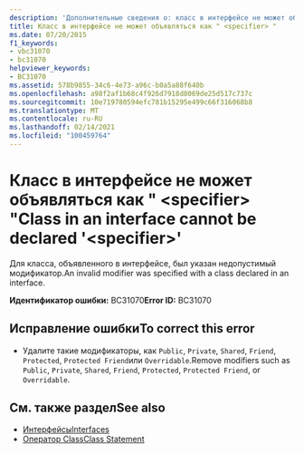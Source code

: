```yaml
---
description: 'Дополнительные сведения о: класс в интерфейсе не может объявляться как " <specifier> "'
title: Класс в интерфейсе не может объявляться как " <specifier> "
ms.date: 07/20/2015
f1_keywords:
- vbc31070
- bc31070
helpviewer_keywords:
- BC31070
ms.assetid: 578b9855-34c6-4e73-a96c-b0a5a88f640b
ms.openlocfilehash: a98f2af1b68c4f926d7918d8069de25d517c737c
ms.sourcegitcommit: 10e719780594efc781b15295e499c66f316068b8
ms.translationtype: MT
ms.contentlocale: ru-RU
ms.lasthandoff: 02/14/2021
ms.locfileid: "100459764"
---
```

# <a name="class-in-an-interface-cannot-be-declared-specifier"></a><span data-ttu-id="e2e3c-103">Класс в интерфейсе не может объявляться как " \<specifier> "</span><span class="sxs-lookup"><span data-stu-id="e2e3c-103">Class in an interface cannot be declared '\<specifier>'</span></span>

<span data-ttu-id="e2e3c-104">Для класса, объявленного в интерфейсе, был указан недопустимый модификатор.</span><span class="sxs-lookup"><span data-stu-id="e2e3c-104">An invalid modifier was specified with a class declared in an interface.</span></span>  
  
 <span data-ttu-id="e2e3c-105">**Идентификатор ошибки:** BC31070</span><span class="sxs-lookup"><span data-stu-id="e2e3c-105">**Error ID:** BC31070</span></span>  
  
## <a name="to-correct-this-error"></a><span data-ttu-id="e2e3c-106">Исправление ошибки</span><span class="sxs-lookup"><span data-stu-id="e2e3c-106">To correct this error</span></span>  
  
- <span data-ttu-id="e2e3c-107">Удалите такие модификаторы, как `Public`, `Private`, `Shared`, `Friend`, `Protected`, `Protected Friend`или `Overridable`.</span><span class="sxs-lookup"><span data-stu-id="e2e3c-107">Remove modifiers such as `Public`, `Private`, `Shared`, `Friend`, `Protected`, `Protected Friend`, or `Overridable`.</span></span>  
  
## <a name="see-also"></a><span data-ttu-id="e2e3c-108">См. также раздел</span><span class="sxs-lookup"><span data-stu-id="e2e3c-108">See also</span></span>

- [<span data-ttu-id="e2e3c-109">Интерфейсы</span><span class="sxs-lookup"><span data-stu-id="e2e3c-109">Interfaces</span></span>](../programming-guide/language-features/interfaces/index.md)
- [<span data-ttu-id="e2e3c-110">Оператор Class</span><span class="sxs-lookup"><span data-stu-id="e2e3c-110">Class Statement</span></span>](../language-reference/statements/class-statement.md)
